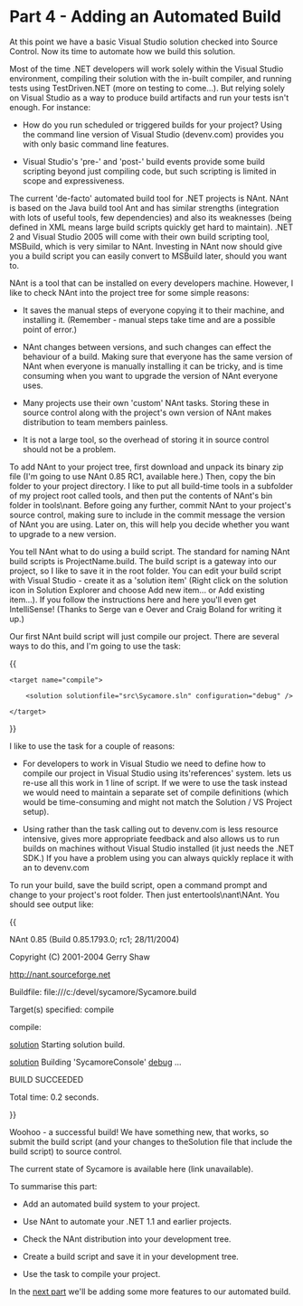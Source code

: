 # Part 4 - Adding an Automated Build
At this point we have a basic Visual Studio solution checked into Source Control. Now its time to automate how we build this solution.

Most of the time .NET developers will work solely within the Visual Studio environment, compiling their solution with the in-built compiler, and running tests using TestDriven.NET (more on testing to come...). But relying solely on Visual Studio as a way to produce build artifacts and run your tests isn't enough. For instance:
* How do you run scheduled or triggered builds for your project? Using the command line version of Visual Studio (devenv.com) provides you with only basic command line features.
* Visual Studio's 'pre-' and 'post-' build events provide some build scripting beyond just compiling code, but such scripting is limited in scope and expressiveness. 
The current 'de-facto' automated build tool for .NET projects is NAnt. NAnt is based on the Java build tool Ant and has similar strengths (integration with lots of useful tools, few dependencies) and also its weaknesses (being defined in XML means large build scripts quickly get hard to maintain). .NET 2 and Visual Studio 2005 will come with their own build scripting tool, MSBuild, which is very similar to NAnt. Investing in NAnt now should give you a build script you can easily convert to MSBuild later, should you want to. 
NAnt is a tool that can be installed on every developers machine. However, I like to check NAnt into the project tree for some simple reasons:
* It saves the manual steps of everyone copying it to their machine, and installing it. (Remember - manual steps take time and are a possible point of error.)
* NAnt changes between versions, and such changes can effect the behaviour of a build. Making sure that everyone has the same version of NAnt when everyone is manually installing it can be tricky, and is time consuming when you want to upgrade the version of NAnt everyone uses.
* Many projects use their own 'custom' NAnt tasks. Storing these in source control along with the project's own version of NAnt makes distribution to team members painless.
* It is not a large tool, so the overhead of storing it in source control should not be a problem.
To add NAnt to your project tree, first download and unpack its binary zip file (I'm going to use NAnt 0.85 RC1, available here.) Then, copy the bin folder to your project directory. I like to put all build-time tools in a subfolder of my project root called tools, and then put the contents of NAnt's bin folder in tools\nant. Before going any further, commit NAnt to your project's source control, making sure to include in the commit message the version of NAnt you are using. Later on, this will help you decide whether you want to upgrade to a new version.

You tell NAnt what to do using a build script. The standard for naming NAnt build scripts is ProjectName.build. The build script is a gateway into our project, so I like to save it in the root folder. You can edit your build script with Visual Studio - create it as a 'solution item' (Right click on the solution icon in Solution Explorer and choose Add new item... or Add existing item...). If you follow the instructions here and here you'll even get IntelliSense! (Thanks to Serge van e Oever and Craig Boland for writing it up.)

Our first NAnt build script will just compile our project. There are several ways to do this, and I'm going to use the <solution> task:
{{
<?xml version="1.0" ?>
<project name="nant" default="compile" xmlns="http://nant.sf.net/schemas/nant.xsd">
	<target name="compile">
		<solution solutionfile="src\Sycamore.sln" configuration="debug" />
	</target>
</project>
}}
I like to use the <solution> task for a couple of reasons:
* For developers to work in Visual Studio we need to define how to compile our project in Visual Studio using its'references' system. <solution> lets us re-use all this work in 1 line of script. If we were to use the <csc> task instead we would need to maintain a separate set of compile definitions (which would be time-consuming and might not match the Solution / VS Project setup).
* Using <solution> rather than the <exec> task calling out to devenv.com is less resource intensive, gives more appropriate feedback and also allows us to run builds on machines without Visual Studio installed (it just needs the .NET SDK.) If you have a problem using <solution> you can always quickly replace it with an <exec> to devenv.com
To run your build, save the build script, open a command prompt and change to your project's root folder. Then just entertools\nant\NAnt. You  should see output like:
{{
NAnt 0.85 (Build 0.85.1793.0; rc1; 28/11/2004)
Copyright (C) 2001-2004 Gerry Shaw
http://nant.sourceforge.net
Buildfile: file:///c:/devel/sycamore/Sycamore.build
Target(s) specified: compile
compile:
[solution](solution) Starting solution build.
[solution](solution) Building 'SycamoreConsole' [debug](debug) ...
BUILD SUCCEEDED
Total time: 0.2 seconds.
}}
Woohoo - a successful build! We have something new, that works, so submit the build script (and your changes to theSolution file that include the build script) to source control.

The current state of Sycamore is available here (link unavailable).

To summarise this part:
* Add an automated build system to your project.
* Use NAnt to automate your .NET 1.1 and earlier projects.
* Check the NAnt distribution into your development tree.
* Create a build script and save it in your development tree.
* Use the <solution> task to compile your project.
In the [next part](http://www.codeplex.com/treesurgeon/Wiki/View.aspx?title=DevelopmentTreePart5&referringTitle=Home) we'll be adding some more features to our automated build.